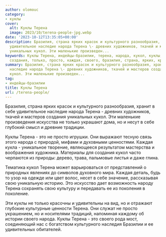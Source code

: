 ```yaml
---
author: olomouc
category:
- куклы
cover:
  alt: Куклы Терена
  image: 2023/10/terena-people-jpg.webp
date: '2023-10-12T13:35:05+00:00'
description: Бразилия, страна ярких красок и культурного разнообразия, хранит в себе
  удивительное наследие народа Терена \- древних художников, ткачей и мастеров создания
  уникальных кукол. Эти маленькие произведен...
keywords: Куклы Терена, индейцы-бразилии, терена, народа, кукол, куклы, это, культурного,
  создания, только, просто, каждая, своего, бразилия, страна, ярких, красок
summary: Бразилия, страна ярких красок и культурного разнообразия, хранит в себе удивительное
  наследие народа Терена \- древних художников, ткачей и мастеров создания уникальных
  кукол. Эти маленькие произведен...
tag:
- индейцы-бразилии
title: Куклы Терена
url: /terena-people/
---
```


Бразилия, страна ярких красок и культурного разнообразия, хранит в себе удивительное наследие народа Терена \- древних художников, ткачей и мастеров создания уникальных кукол. Эти маленькие произведения искусства не только украшают дома, но и несут в себе глубокий смысл и древние традиции.

Куклы Терена \- это не просто игрушки. Они выражают тесную связь этого народа с природой, мифами и духовными ценностями. Каждая кукла \- уникальное творение, являющееся результатом мастерства и воображения художника. Материалы для создания кукол часто черпаются из природы: дерево, трава, пальмовые листья и даже глина.

Тематика кукол Терена может варьироваться от представлений о природных явлениях до символов духовного мира. Каждая деталь, будь то узор на одежде или цвет волос, несет в себе значение, рассказывая свою уникальную историю. Это искусство дает возможность народу Терена сохранять свою культуру и передавать ее из поколения в поколение.

Эти куклы не только красочны и удивительны на вид, но и отражают глубокие культурные ценности Терена. Они служат не просто украшением, но и носителями традиций, напоминая каждому об истории своего народа. Куклы Терена \- это своего рода мост, соединяющий нас с богатством культурного наследия Бразилии и ее удивительных обитателей.